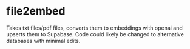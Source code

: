 # file2embed
Takes txt files/pdf files, converts them to embeddings with openai and upserts them to Supabase. Code could likely be changed to alternative databases with minimal edits.

